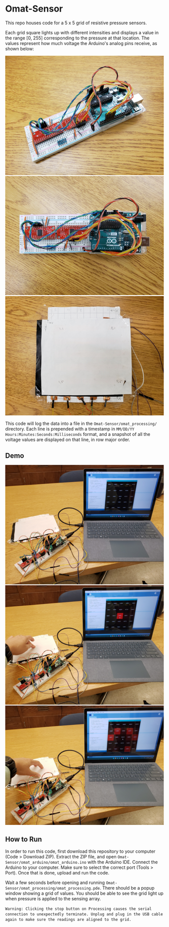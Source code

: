 # Omat-Sensor

This repo houses code for a 5 x 5 grid of resistive pressure sensors.

Each grid square lights up with different intensities and displays a value in the range [0, 255] corresponding to the pressure at that location. The values represent how much voltage the Arduino's analog pins receive, as shown below:

![Perspective view of the circuit](res/circuit1.jpg)
![Top-down view of the circuit](res/circuit2.jpg)
![Top-down view of the sensor grid](res/grid1.jpg)

This code will log the data into a file in the `Omat-Sensor/omat_processing/` directory. Each line is prepended with a timestamp in `MM/DD/YY Hours:Minutes:Seconds:Milliseconds` format, and a snapshot of all the voltage values are displayed on that line, in row major order.

## Demo

![Demo of the pressure sensor (1)](res/demo1.jpg)
![Demo of the pressure sensor (2)](res/demo2.jpg)
![Demo of the pressure sensor (3)](res/demo3.jpg)

## How to Run

In order to run this code, first download this repository to your computer (Code > Download ZIP). Extract the ZIP file, and open `Omat-Sensor/omat_arduino/omat_arduino.ino` with the Arduino IDE. Connect the Arduino to your computer. Make sure to select the correct port (Tools > Port). Once that is done, upload and run the code.

Wait a few seconds before opening and running `Omat-Sensor/omat_processing/omat_processing.pde`. There should be a popup window showing a grid of values. You should be able to see the grid light up when pressure is applied to the sensing array. 

`Warning: Clicking the stop button on Processing causes the serial connection to unexpectedly terminate. Unplug and plug in the USB cable again to make sure the readings are aligned to the grid.`

<!---
The Arduino sends serial data into a port in the computer, which triggers Processing's serialEvent(), from which we can display the locations and magnitudes of pressure. 
--->
